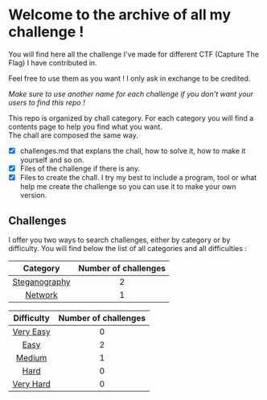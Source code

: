 # Welcome to the archive of all my challenge !

You will find here all the challenge I've made for different CTF (Capture The Flag) I have contributed in.

Feel free to use them as you want ! I only ask in exchange to be credited. 

*Make sure to use another name for each challenge if you don't want your users to find this repo !*

This repo is organized by chall category. For each category you will find a contents page to help you find what you want.<br>
The chall are composed the same way.
- [X] challenges.md that explans the chall, how to solve it, how to make it yourself and so on.
- [X] Files of the challenge if there is any.
- [X] Files to create the chall. I try my best to include a program, tool or what help me create the challenge so you can use it to make your own version.

## Challenges 

I offer you two ways to search challenges, either by category or by difficulty. You will find below the list of all categories and all difficulties :

| Category | Number of challenges |
| :---: | :---: |
| [Steganography](Category/Steganography/README.md) | 2 |
| [Network](Category/Network/README.md) | 1 |

| Difficulty | Number of challenges |
| :---: | :---: |
| [Very Easy](Difficulty/Very_easy.md) | 0 |
| [Easy](Difficulty/Easy.md) | 2 |  
| [Medium](Difficulty/Medium.md) | 1 |
| [Hard](Difficulty/Hard.md) | 0 |
| [Very Hard](Difficulty/Very_hard.md) | 0 |

